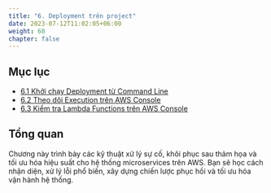 ```yaml
---
title: "6. Deployment trên project"
date: 2023-07-12T11:02:05+06:00
weight: 60
chapter: false
---
```


## Mục lục

- [6.1 Khởi chạy Deployment từ Command Line](6.1-common-errors.md)
- [6.2 Theo dõi Execution trên AWS Console](6.2-disaster-recovery.md)
- [6.3 Kiểm tra Lambda Functions trên AWS Console](6.3-performance-optimization.md)

## Tổng quan

Chương này trình bày các kỹ thuật xử lý sự cố, khôi phục sau thảm họa và tối ưu hóa hiệu suất cho hệ thống microservices trên AWS. Bạn sẽ học cách nhận diện, xử lý lỗi phổ biến, xây dựng chiến lược phục hồi và tối ưu hóa vận hành hệ thống. 